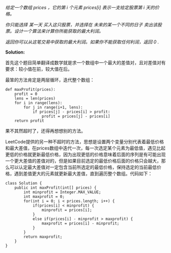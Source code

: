 *给定一个数组 prices ，它的第 i 个元素 prices[i] 表示一支给定股票第 i 天的价格。*

*你只能选择 某一天 买入这只股票，并选择在 未来的某一个不同的日子 卖出该股票。设计一个算法来计算你所能获取的最大利润。*

*返回你可以从这笔交易中获取的最大利润。如果你不能获取任何利润，返回 0 .*

**Solution:**

首先这个题目简单翻译成数学就是求一个数组中一个最大的差值对，且对差值对有要求：较小值在前，较大值在后。

最笨的方法肯定是两层循环，迭代整个数组：

    def maxProfit(prices):
        profit = 0
        lens = len(prices)
        for i in range(lens):
            for j in range(i+1, lens):
                if prices[j] - prices[i] > profit:
                    profit = prices[j] - prices[i]
        return profit

果不其然超时了，还得再想想别的方法。

LeetCode提供的另一种不超时的方法，思想是设置两个变量分别代表着最低价格和最大差值，在prices数组中迭代一次，每一次选定某个元素为最低值，遇见比起更低的价格就更新最低价格，因为出现更低的价格意味着后面的序列是有可能出现一个更大差值的差值对的，但是如果目前选定的最低价格后面的价格只会越大，那么可以认定最大差值对一定包含当前所选定的最低价格，保持选定的当前最低价格，遇到差值更大的元素就更新最大差值，直到遍历整个数组。代码如下：

    class Solution {
        public int maxProfit(int[] prices) {
            int minprofit = Integer.MAX_VALUE;
            int maxprofit = 0;
            for(int i = 0; i < prices.length; i++) {
                if(prices[i] < minprofit) {
                    minprofit = prices[i];
                }
                else if(prices[i] - minprofit > maxprofit) {
                    maxprofit = prices[i] - minprofit;
                }
            }
            return maxprofit;
        }
    }


